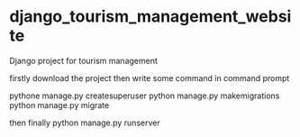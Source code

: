 # django_tourism_management_website
Django project for tourism management


firstly download the project then write some command in command prompt

pythone manage.py createsuperuser
python manage.py makemigrations
python manage.py migrate

then finally
python manage.py runserver
